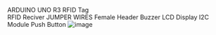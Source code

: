 ARDUINO UNO R3
RFID Tag   
RFID Reciver 
JUMPER WIRES 
Female Header 
Buzzer
LCD Display
I2C Module
Push Button
![image](https://github.com/user-attachments/assets/3192ff8f-cb5f-4321-8a30-105cb0244317)
